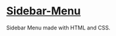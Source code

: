 # [Sidebar-Menu](https://pauloskatostaris.github.io/Sidebar-Menu/)
Sidebar Menu made with HTML and CSS.
